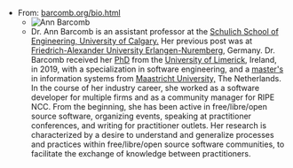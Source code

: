 - From: [barcomb.org/bio.html](https://barcomb.org/bio.html)
	- ![Ann Barcomb](https://barcomb.org/assets/images/ann.barcomb.jpg)
	- Dr. Ann Barcomb is an assistant professor at the [Schulich School of Engineering, University of Calgary.](https://schulich.ucalgary.ca/electrical-computer) Her previous post was at [Friedrich-Alexander University Erlangen-Nuremberg](https://www.fau.de/), Germany. Dr. Barcomb received her [PhD](https://ulir.ul.ie/handle/10344/8166) from the [University of Limerick](https://www.ul.ie/), Ireland, in 2019, with a specialization in software engineering, and a [master's](https://barcomb.org/papers/barcomb-2010-sociability.pdf) in information systems from [Maastricht University,](https://www.maastrichtuniversity.nl/) The Netherlands. In the course of her industry career, she worked as a software developer for multiple firms and as a community manager for RIPE NCC. From the beginning, she has been active in free/libre/open source software, organizing events, speaking at practitioner conferences, and writing for practitioner outlets. Her research is characterized by a desire to understand and generalize processes and practices within free/libre/open source software communities, to facilitate the exchange of knowledge between practitioners.
